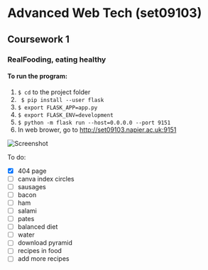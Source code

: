 # Advanced Web Tech (set09103)
## Coursework 1
### RealFooding, eating healthy

#### To run the program:

1. ``` $ cd ``` to the project folder
2. ``` $ pip install --user flask```
3. ``` $ export FLASK_APP=app.py ```
4. ``` $ export FLASK_ENV=development ```
5. ``` $ python -m flask run --host=0.0.0.0 --port 9151 ```
6. In web brower, go to http://set09103.napier.ac.uk:9151

![Screenshot](screenshot.png)

To do:
- [X] 404 page
- [ ] canva index circles
- [ ] sausages
- [ ] bacon
- [ ] ham
- [ ] salami
- [ ] pates
- [ ] balanced diet
- [ ] water
- [ ] download pyramid
- [ ] recipes in food
- [ ] add more recipes
